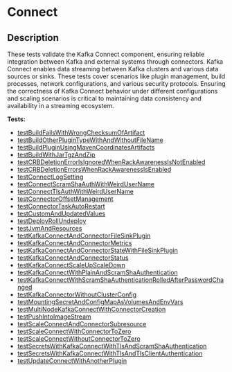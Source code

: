 # **Connect**

## Description

These tests validate the Kafka Connect component, ensuring reliable integration between Kafka and external systems through connectors. 
Kafka Connect enables data streaming between Kafka clusters and various data sources or sinks. 
These tests cover scenarios like plugin management, build processes, network configurations, and various security protocols. 
Ensuring the correctness of Kafka Connect behavior under different configurations and scaling scenarios is critical to 
maintaining data consistency and availability in a streaming ecosystem.

<!-- generated part -->
**Tests:**
- [testBuildFailsWithWrongChecksumOfArtifact](../io.strimzi.systemtest.connect.ConnectBuilderST.md)
- [testBuildOtherPluginTypeWithAndWithoutFileName](../io.strimzi.systemtest.connect.ConnectBuilderST.md)
- [testBuildPluginUsingMavenCoordinatesArtifacts](../io.strimzi.systemtest.connect.ConnectBuilderST.md)
- [testBuildWithJarTgzAndZip](../io.strimzi.systemtest.connect.ConnectBuilderST.md)
- [testCRBDeletionErrorIsIgnoredWhenRackAwarenessIsNotEnabled](../io.strimzi.systemtest.operators.ClusterOperatorRbacST.md)
- [testCRBDeletionErrorsWhenRackAwarenessIsEnabled](../io.strimzi.systemtest.operators.ClusterOperatorRbacST.md)
- [testConnectLogSetting](../io.strimzi.systemtest.log.LogSettingST.md)
- [testConnectScramShaAuthWithWeirdUserName](../io.strimzi.systemtest.connect.ConnectST.md)
- [testConnectTlsAuthWithWeirdUserName](../io.strimzi.systemtest.connect.ConnectST.md)
- [testConnectorOffsetManagement](../io.strimzi.systemtest.connect.ConnectST.md)
- [testConnectorTaskAutoRestart](../io.strimzi.systemtest.connect.ConnectST.md)
- [testCustomAndUpdatedValues](../io.strimzi.systemtest.connect.ConnectST.md)
- [testDeployRollUndeploy](../io.strimzi.systemtest.connect.ConnectST.md)
- [testJvmAndResources](../io.strimzi.systemtest.connect.ConnectST.md)
- [testKafkaConnectAndConnectorFileSinkPlugin](../io.strimzi.systemtest.connect.ConnectST.md)
- [testKafkaConnectAndConnectorMetrics](../io.strimzi.systemtest.metrics.MetricsST.md)
- [testKafkaConnectAndConnectorStateWithFileSinkPlugin](../io.strimzi.systemtest.connect.ConnectST.md)
- [testKafkaConnectAndConnectorStatus](../io.strimzi.systemtest.operators.CustomResourceStatusST.md)
- [testKafkaConnectScaleUpScaleDown](../io.strimzi.systemtest.connect.ConnectST.md)
- [testKafkaConnectWithPlainAndScramShaAuthentication](../io.strimzi.systemtest.connect.ConnectST.md)
- [testKafkaConnectWithScramShaAuthenticationRolledAfterPasswordChanged](../io.strimzi.systemtest.connect.ConnectST.md)
- [testKafkaConnectorWithoutClusterConfig](../io.strimzi.systemtest.operators.CustomResourceStatusST.md)
- [testMountingSecretAndConfigMapAsVolumesAndEnvVars](../io.strimzi.systemtest.connect.ConnectST.md)
- [testMultiNodeKafkaConnectWithConnectorCreation](../io.strimzi.systemtest.connect.ConnectST.md)
- [testPushIntoImageStream](../io.strimzi.systemtest.connect.ConnectBuilderST.md)
- [testScaleConnectAndConnectorSubresource](../io.strimzi.systemtest.connect.ConnectST.md)
- [testScaleConnectWithConnectorToZero](../io.strimzi.systemtest.connect.ConnectST.md)
- [testScaleConnectWithoutConnectorToZero](../io.strimzi.systemtest.connect.ConnectST.md)
- [testSecretsWithKafkaConnectWithTlsAndScramShaAuthentication](../io.strimzi.systemtest.connect.ConnectST.md)
- [testSecretsWithKafkaConnectWithTlsAndTlsClientAuthentication](../io.strimzi.systemtest.connect.ConnectST.md)
- [testUpdateConnectWithAnotherPlugin](../io.strimzi.systemtest.connect.ConnectBuilderST.md)
